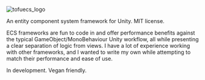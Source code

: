 ![tofuecs_logo](https://user-images.githubusercontent.com/8916588/139094266-3e2db942-4842-4f0d-b1da-8e694ee3578c.png)

An entity component system framework for Unity. MIT license.

ECS frameworks are fun to code in and offer performance benefits against the typical GameObject/MonoBehaviour Unity workflow, all while presenting a clear separation of logic from views. I have a lot of experience working with other frameworks, and I wanted to write my own while attempting to match their performance and ease of use.

In development. Vegan friendly.
